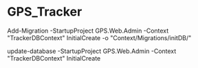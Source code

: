 # GPS_Tracker
Add-Migration -StartupProject GPS.Web.Admin -Context "TrackerDBContext" InitialCreate -o "Context/Migrations/initDB/"



update-database -StartupProject GPS.Web.Admin -Context "TrackerDBContext" InitialCreate
